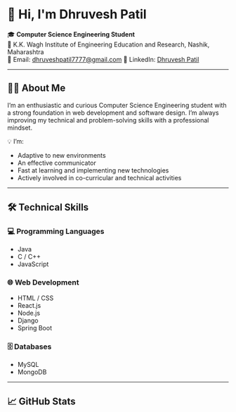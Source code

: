 # 👋 Hi, I'm Dhruvesh Patil

🎓 **Computer Science Engineering Student**  
📍 K.K. Wagh Institute of Engineering Education and Research, Nashik, Maharashtra  
📧 Email: [dhruveshpatil7777@gmail.com](mailto:dhruveshpatil7777@gmail.com) 
🔗 LinkedIn: [Dhruvesh Patil]([https://www.linkedin.com/in/dhruveshpatil](https://www.linkedin.com/in/dhruvesh-patil-a31917280/))  

---

## 👨‍💻 About Me

I’m an enthusiastic and curious Computer Science Engineering student with a strong foundation in web development and software design. I’m always improving my technical and problem-solving skills with a professional mindset.

💡 I’m:
- Adaptive to new environments  
- An effective communicator  
- Fast at learning and implementing new technologies  
- Actively involved in co-curricular and technical activities

---

## 🛠️ Technical Skills

### 💻 Programming Languages
- Java
- C / C++
- JavaScript

### 🌐 Web Development
- HTML / CSS
- React.js
- Node.js
- Django
- Spring Boot

### 🗄️ Databases
- MySQL
- MongoDB

---

## 📈 GitHub Stats

